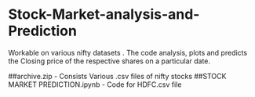 # Stock-Market-analysis-and-Prediction
Workable on various nifty datasets . The code analysis, plots and predicts the Closing price of the respective shares on a particular date.

##archive.zip - Consists Various .csv files of nifty stocks
##STOCK MARKET PREDICTION.ipynb - Code for HDFC.csv file
